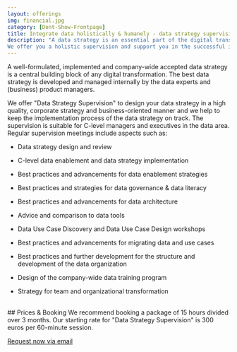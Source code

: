 ```yaml
---
layout: offerings
img: financial.jpg
category: [Dont-Show-Frontpage]
title: Integrate data holistically & humanely - data strategy supervision
description: "A data strategy is an essential part of the digital transformation.
We offer you a holistic supervision and support you in the successful implementation of the strategy within the organization. The supervision helps you to keep your focus, to identify and solve challenges at an early stage and to pick up all employees."
---
```



A well-formulated, implemented and company-wide accepted data strategy is a central building block of any digital transformation. The best data strategy is developed and managed internally by the data experts and (business) product managers.

We offer "Data Strategy Supervision" to design your data strategy in a high quality, corporate strategy and business-oriented manner and we help to keep the implementation process of the data strategy on track. The supervision is suitable for C-level managers and executives in the data area. Regular supervision meetings include aspects such as:

* Data strategy design and review
* C-level data enablement and data strategy implementation
* Best practices and advancements for data enablement strategies
* Best practices and strategies for data governance & data literacy

* Best practices and advancements for data architecture
* Advice and comparison to data tools

* Data Use Case Discovery and Data Use Case Design workshops
* Best practices and advancements for migrating data and use cases

* Best practices and further development for the structure and development of the data organization
* Design of the company-wide data training program
* Strategy for team and organizational transformation


<br>
## Prices & Booking
We recommend booking a package of 15 hours divided over 3 months. Our starting rate
for "Data Strategy Supervision" is 300 euros per 60-minute session.

<a href="mailto:{{ site.email }}?subject=Request Data Strategy Supervision" target="_blank" class="btn btn-primary">Request now via email</a>
